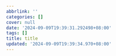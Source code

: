 ```yaml
---
abbrlink: ''
categories: []
cover: null
date: '2024-09-09T19:39:31.292498+08:00'
tags: []
title: title
updated: '2024-09-09T19:39:34.970+08:00'
---
```

